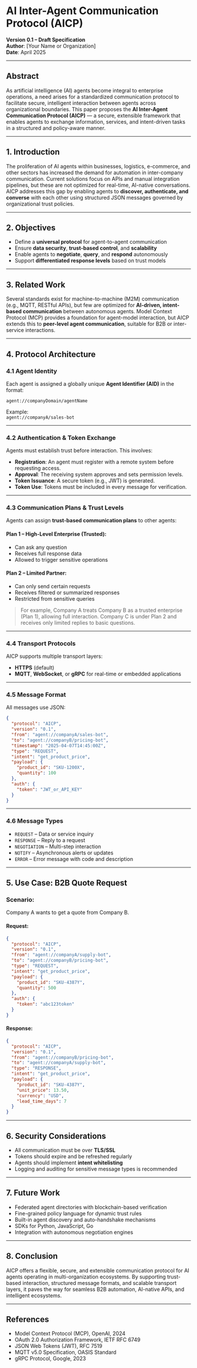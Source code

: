 # AI Inter-Agent Communication Protocol (AICP)

**Version 0.1 – Draft Specification**  
**Author**: [Your Name or Organization]  
**Date**: April 2025

---

## Abstract

As artificial intelligence (AI) agents become integral to enterprise operations, a need arises for a standardized communication protocol to facilitate secure, intelligent interaction between agents across organizational boundaries. This paper proposes the **AI Inter-Agent Communication Protocol (AICP)** — a secure, extensible framework that enables agents to exchange information, services, and intent-driven tasks in a structured and policy-aware manner.

---

## 1. Introduction

The proliferation of AI agents within businesses, logistics, e-commerce, and other sectors has increased the demand for automation in inter-company communication. Current solutions focus on APIs and manual integration pipelines, but these are not optimized for real-time, AI-native conversations. AICP addresses this gap by enabling agents to **discover, authenticate, and converse** with each other using structured JSON messages governed by organizational trust policies.

---

## 2. Objectives

- Define a **universal protocol** for agent-to-agent communication
- Ensure **data security**, **trust-based control**, and **scalability**
- Enable agents to **negotiate**, **query**, and **respond** autonomously
- Support **differentiated response levels** based on trust models

---

## 3. Related Work

Several standards exist for machine-to-machine (M2M) communication (e.g., MQTT, RESTful APIs), but few are optimized for **AI-driven, intent-based communication** between autonomous agents. Model Context Protocol (MCP) provides a foundation for agent-model interaction, but AICP extends this to **peer-level agent communication**, suitable for B2B or inter-service interactions.

---

## 4. Protocol Architecture

### 4.1 Agent Identity

Each agent is assigned a globally unique **Agent Identifier (AID)** in the format:

```
agent://companyDomain/agentName
```

Example:  
`agent://companyA/sales-bot`

---

### 4.2 Authentication & Token Exchange

Agents must establish trust before interaction. This involves:

- **Registration**: An agent must register with a remote system before requesting access.
- **Approval**: The receiving system approves and sets permission levels.
- **Token Issuance**: A secure token (e.g., JWT) is generated.
- **Token Use**: Tokens must be included in every message for verification.

---

### 4.3 Communication Plans & Trust Levels

Agents can assign **trust-based communication plans** to other agents:

#### Plan 1 – High-Level Enterprise (Trusted):
- Can ask any question
- Receives full response data
- Allowed to trigger sensitive operations

#### Plan 2 – Limited Partner:
- Can only send certain requests
- Receives filtered or summarized responses
- Restricted from sensitive queries

> For example, Company A treats Company B as a trusted enterprise (Plan 1), allowing full interaction. Company C is under Plan 2 and receives only limited replies to basic questions.

---

### 4.4 Transport Protocols

AICP supports multiple transport layers:

- **HTTPS** (default)
- **MQTT**, **WebSocket**, or **gRPC** for real-time or embedded applications

---

### 4.5 Message Format

All messages use JSON:

```json
{
  "protocol": "AICP",
  "version": "0.1",
  "from": "agent://companyA/sales-bot",
  "to": "agent://companyB/pricing-bot",
  "timestamp": "2025-04-07T14:45:00Z",
  "type": "REQUEST",
  "intent": "get_product_price",
  "payload": {
    "product_id": "SKU-1200X",
    "quantity": 100
  },
  "auth": {
    "token": "JWT_or_API_KEY"
  }
}
```

---

### 4.6 Message Types

- `REQUEST` – Data or service inquiry  
- `RESPONSE` – Reply to a request  
- `NEGOTIATION` – Multi-step interaction  
- `NOTIFY` – Asynchronous alerts or updates  
- `ERROR` – Error message with code and description

---

## 5. Use Case: B2B Quote Request

### Scenario:

Company A wants to get a quote from Company B.

#### Request:

```json
{
  "protocol": "AICP",
  "version": "0.1",
  "from": "agent://companyA/supply-bot",
  "to": "agent://companyB/pricing-bot",
  "type": "REQUEST",
  "intent": "get_product_price",
  "payload": {
    "product_id": "SKU-4387Y",
    "quantity": 500
  },
  "auth": {
    "token": "abc123token"
  }
}
```

#### Response:

```json
{
  "protocol": "AICP",
  "version": "0.1",
  "from": "agent://companyB/pricing-bot",
  "to": "agent://companyA/supply-bot",
  "type": "RESPONSE",
  "intent": "get_product_price",
  "payload": {
    "product_id": "SKU-4387Y",
    "unit_price": 13.50,
    "currency": "USD",
    "lead_time_days": 7
  }
}
```

---

## 6. Security Considerations

- All communication must be over **TLS/SSL**
- Tokens should expire and be refreshed regularly
- Agents should implement **intent whitelisting**
- Logging and auditing for sensitive message types is recommended

---

## 7. Future Work

- Federated agent directories with blockchain-based verification  
- Fine-grained policy language for dynamic trust rules  
- Built-in agent discovery and auto-handshake mechanisms  
- SDKs for Python, JavaScript, Go  
- Integration with autonomous negotiation engines

---

## 8. Conclusion

AICP offers a flexible, secure, and extensible communication protocol for AI agents operating in multi-organization ecosystems. By supporting trust-based interaction, structured message formats, and scalable transport layers, it paves the way for seamless B2B automation, AI-native APIs, and intelligent ecosystems.

---

## References

- Model Context Protocol (MCP), OpenAI, 2024  
- OAuth 2.0 Authorization Framework, IETF RFC 6749  
- JSON Web Tokens (JWT), RFC 7519  
- MQTT v5.0 Specification, OASIS Standard  
- gRPC Protocol, Google, 2023
